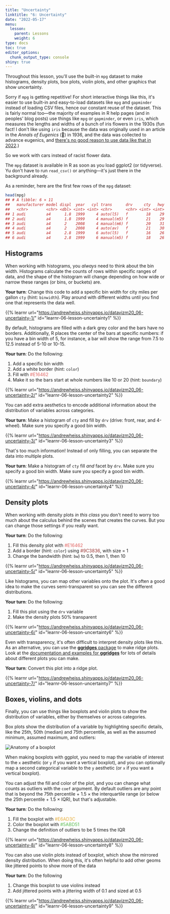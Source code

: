 ```yaml
---
title: "Uncertainty"
linktitle: "6: Uncertainty"
date: "2022-05-17"
menu:
  lesson:
    parent: Lessons
    weight: 6
type: docs
toc: true
editor_options: 
  chunk_output_type: console
shiny: true
---
```




Throughout this lesson, you'll use the built-in `mpg` dataset to make histograms, density plots, box plots, violin plots, and other graphics that show uncertainty. 

Sorry if `mpg` is getting repetitive! For short interactive things like this, it's easier to use built-in and easy-to-load datasets like `mpg` and `gapminder` instead of loading CSV files, hence our constant reuse of the dataset. This is fairly normal too—the majority of examples in R help pages (and in peoples' blog posts) use things like `mpg` or `gapminder`, or even `iris`, which measures the lengths and widths of a bunch of iris flowers in the 1930s (fun fact! I don't like using `iris` because the data was originally used in an article in the *Annals of Eugenics* (😬) in 1936, and the data was collected to advance eugenics, and [there's no good reason to use data like that in 2022](https://armchairecology.blog/iris-dataset/).) 

So we work with cars instead of racist flower data.

The `mpg` dataset is available in R as soon as you load ggplot2 (or tidyverse). Yu don't have to run `read_csv()` or anything—it's just there in the background already.

As a reminder, here are the first few rows of the `mpg` dataset:


```r
head(mpg)
## # A tibble: 6 × 11
##   manufacturer model displ  year   cyl trans      drv     cty   hwy fl    class 
##   <chr>        <chr> <dbl> <int> <int> <chr>      <chr> <int> <int> <chr> <chr> 
## 1 audi         a4      1.8  1999     4 auto(l5)   f        18    29 p     compa…
## 2 audi         a4      1.8  1999     4 manual(m5) f        21    29 p     compa…
## 3 audi         a4      2    2008     4 manual(m6) f        20    31 p     compa…
## 4 audi         a4      2    2008     4 auto(av)   f        21    30 p     compa…
## 5 audi         a4      2.8  1999     6 auto(l5)   f        16    26 p     compa…
## 6 audi         a4      2.8  1999     6 manual(m5) f        18    26 p     compa…
```


## Histograms

When working with histograms, you *always* need to think about the bin width. Histograms calculate the counts of rows within specific ranges of data, and the shape of the histogram will change depending on how wide or narrow these ranges (or bins, or buckets) are.

<div class="puzzle">

**Your turn**: Change this code to add a specific bin width for city miles per gallon `cty` (hint: `binwidth`). Play around with different widths until you find one that represents the data well.

</div>

{{% learnr url="https://andrewheiss.shinyapps.io/datavizm20_06-uncertainty-1/" id="learnr-06-lesson-uncertainty1" %}}

By default, histograms are filled with a dark grey color and the bars have no borders. Additionally, R places the center of the bars at specific numbers: if you have a bin width of 5, for instance, a bar will show the range from 7.5 to 12.5 instead of 5-10 or 10-15.

<div class="puzzle">

**Your turn**: Do the following:

1. Add a specific bin width
2. Add a white border (hint: `color`)
3. Fill with <span style="color: #E16462">#E16462</span>
4. Make it so the bars start at whole numbers like 10 or 20 (hint: `boundary`)

</div>

{{% learnr url="https://andrewheiss.shinyapps.io/datavizm20_06-uncertainty-2/" id="learnr-06-lesson-uncertainty2" %}}

You can add extra aesthetics to encode additional information about the distribution of variables across categories. 

<div class="puzzle">

**Your turn**: Make a histogram of `cty` and fill by `drv` (drive: front, rear, and 4-wheel). Make sure you specify a good bin width.

</div>

{{% learnr url="https://andrewheiss.shinyapps.io/datavizm20_06-uncertainty-3/" id="learnr-06-lesson-uncertainty3" %}}

That's too much information! Instead of only filling, you can separate the data into multiple plots.

<div class="puzzle">

**Your turn**: Make a histogram of `cty` fill *and* facet by `drv`. Make sure you specify a good bin width. Make sure you specify a good bin width.

</div>

{{% learnr url="https://andrewheiss.shinyapps.io/datavizm20_06-uncertainty-4/" id="learnr-06-lesson-uncertainty4" %}}


## Density plots

When working with density plots *in this class* you don't need to worry too much about the calculus behind the scenes that creates the curves. But you can change those settings if you really want.

<div class="puzzle">

**Your turn**: Do the following:

1. Fill this density plot with <span style="color: #E16462">#E16462</span>
2. Add a border (hint: `color`) using <span style="color: #9C3836">#9C3836</span>, with size = 1
3. Change the bandwidth (hint: `bw`) to 0.5, then 1, then 10

</div>

{{% learnr url="https://andrewheiss.shinyapps.io/datavizm20_06-uncertainty-5/" id="learnr-06-lesson-uncertainty5" %}}

Like histograms, you can map other variables onto the plot. It's often a good idea to make the curves semi-transparent so you can see the different distributions.

<div class="puzzle">

**Your turn**: Do the following:

1. Fill this plot using the `drv` variable
2. Make the density plots 50% transparent

</div>

{{% learnr url="https://andrewheiss.shinyapps.io/datavizm20_06-uncertainty-6/" id="learnr-06-lesson-uncertainty6" %}}

Even with transparency, it's often difficult to interpret density plots like this. As an alternative, you can use the [**ggridges** package](https://cran.r-project.org/web/packages/ggridges/vignettes/introduction.html) to make ridge plots. Look at the [documentation and examples for **ggridges**](https://cran.r-project.org/web/packages/ggridges/vignettes/introduction.html) for lots of details about different plots you can make.

<div class="puzzle">

**Your turn**: Convert this plot into a ridge plot.

</div>

{{% learnr url="https://andrewheiss.shinyapps.io/datavizm20_06-uncertainty-7/" id="learnr-06-lesson-uncertainty7" %}}


## Boxes, violins, and dots

Finally, you can use things like boxplots and violin plots to show the distribution of variables, either by themselves or across categories.

Box plots show the distribution of a variable by highlighting specific details, like the 25th, 50th (median) and 75th percentile, as well as the assumed minimum, assumed maximum, and outliers:

![Anatomy of a boxplot](/slides/06-slides_files/figure-html/boxplot-explanation-1.png)

When making boxplots with ggplot, you need to map the variable of interest to the `x` aesthetic (or `y` if you want a vertical boxplot), and you can optionally map a second categorical variable to the `y` aesthetic (or `x` if you want a vertical boxplot).

You can adjust the fill and color of the plot, and you can change what counts as outliers with the `coef` argument. By default outliers are any point that is beyond the 75th percentile + 1.5 × the interquartile range (or below the 25th percentile + 1.5 × IQR), but that's adjustable.

<div class="puzzle">

**Your turn**: Do the following:

1. Fill the boxplot with <span style="color: #E6AD3C">#E6AD3C</span>
2. Color the boxplot with <span style="color: #5ABD51">#5ABD51</span>
3. Change the definition of outliers to be 5 times the IQR

</div>

{{% learnr url="https://andrewheiss.shinyapps.io/datavizm20_06-uncertainty-8/" id="learnr-06-lesson-uncertainty8" %}}

You can also use violin plots instead of boxplot, which show the mirrored density distribution. When doing this, it's often helpful to add other geoms like jittered points to show more of the data

<div class="puzzle">

**Your turn**: Do the following

1. Change this boxplot to use violins instead
2. Add jittered points with a jittering width of 0.1 and sized at 0.5

</div>

{{% learnr url="https://andrewheiss.shinyapps.io/datavizm20_06-uncertainty-9/" id="learnr-06-lesson-uncertainty9" %}}

